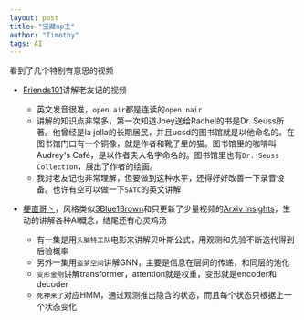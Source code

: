 ```yaml
---
layout: post
title: "宝藏up主"
author: "Timothy"
tags: AI 
---
```


看到了几个特别有意思的视频

- [Friends101](https://space.bilibili.com/504627671)讲解老友记的视频
    - 英文发音很准，`open air`都是连读的`open nair`
    - 讲解的知识点非常多，第一次知道Joey送给Rachel的书是Dr. Seuss所著。他曾经是la jolla的长期居民，并且ucsd的图书馆就是以他命名的。在图书馆门口有一个铜像，就是作者和靴子里的猫。图书馆里的咖啡叫Audrey's Café，是以作者夫人名字命名的。图书馆里也有`Dr. Seuss Collection`，展出了作者的绘画。
    - 我对老友记也非常理解，但要做到这种水平，还得好好改善一下录音设备。也许有空可以做一下`SATC`的英文讲解

- [梗直哥丶](https://space.bilibili.com/1921388479)，风格类似[3Blue1Brown](https://www.youtube.com/c/3blue1brown)和只更新了少量视频的[Arxiv Insights](https://www.youtube.com/c/ArxivInsights/videos)，生动的讲解各种AI概念，结尾还有心灵鸡汤
    - 有一集是用`头脑特工队`电影来讲解贝叶斯公式，用观测和先验不断迭代得到后验概率
    - 另外一集用`盗梦空间`讲解GNN，主要是信息在层间的传递，和同层的池化
    - `变形金刚`讲解transformer，attention就是权重，变形就是encoder和decoder
    - `死神来了`对应HMM，通过观测推出隐含的状态，而且每个状态只根据上一个状态变化
